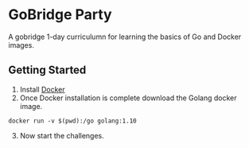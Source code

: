 # GoBridge Party

A gobridge 1-day curriculumn for learning the basics of Go and Docker images.

## Getting Started

1.  Install [Docker](https://docs.docker.com/install/)
2.  Once Docker installation is complete download the Golang docker image.

```
docker run -v $(pwd):/go golang:1.10
```

3.  Now start the challenges.

